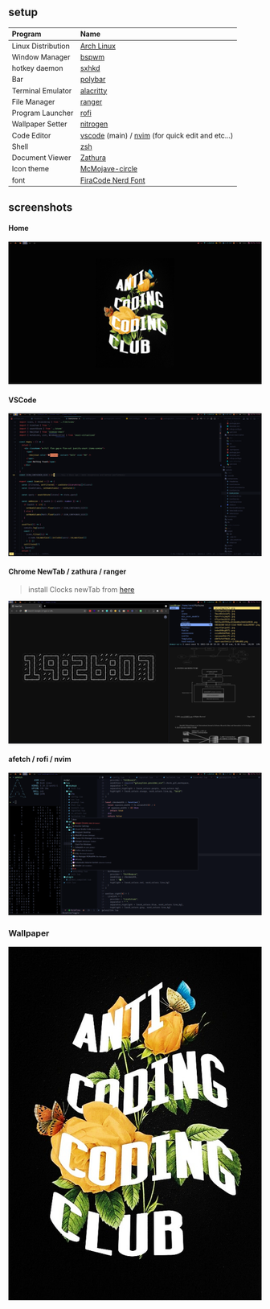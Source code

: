 ## setup

| Program            | Name                                                                                        |
| :----------------- | :------------------------------------------------------------------------------------------ |
| Linux Distribution | [Arch Linux](https://www.archlinux.org/)                                                    |
| Window Manager     | [bspwm](https://github.com/baskerville/bspwm)                                               |
| hotkey daemon      | [sxhkd](https://github.com/baskerville/sxhkd)                                               |
| Bar                | [polybar](https://github.com/jaagr/polybar)                                                 |
| Terminal Emulator  | [alacritty](https://github.com/alacritty/alacritty)                                         |
| File Manager       | [ranger](https://github.com/ranger/ranger)                                                  |
| Program Launcher   | [rofi](https://github.com/DaveDavenport/rofi)                                               |
| Wallpaper Setter   | [nitrogen](https://github.com/l3ib/nitrogen/)                                               |
| Code Editor        | [vscode](https://neovim.io/) (main) / [nvim](https://neovim.io) (for quick edit and etc...) |
| Shell              | [zsh](https://www.zsh.org/)                                                                 |
| Document Viewer    | [Zathura](https://pwmt.org/projects/zathura/)                                               |
| Icon theme         | [McMojave-circle](https://github.com/vinceliuice/McMojave-circle)                           |
| font               | [FiraCode Nerd Font](https://github.com/ryanoasis/nerd-fonts)                               |

## screenshots

#### Home

![main](/screenshots/1.png)

#### VSCode

![VSCode](/screenshots/2.png)

#### Chrome NewTab / zathura / ranger

> install Clocks newTab from [here](https://github.com/rendinjast/clocks-newpage)

![newtab-zathura-ranger](/screenshots/3.png)

#### afetch / rofi / nvim

![newtab-zathura-ranger](/screenshots/4.png)

### Wallpaper

![wallpaper](wallpapers/wp8931083-anti-coding-coding-club-wallpapcers.jpg)

